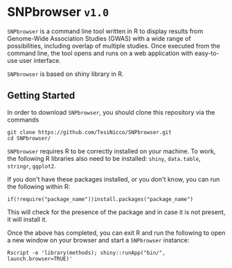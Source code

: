 # SNPbrowser `v1.0`
`SNPbrowser` is a command line tool written in R to display results from Genome-Wide Association Studies (GWAS) with a wide range of possibilities, including overlap of multiple studies. Once executed from the command line, the tool opens and runs on a web application with easy-to-use user interface.

`SNPbrowser` is based on shiny library in R.

## Getting Started
In order to download `SNPbrowser`, you should clone this repository via the commands

```  
git clone https://github.com/TesiNicco/SNPbrowser.git
cd SNPbrowser/
```


`SNPbrowser` requires R to be correctly installed on your machine. To work, the following R libraries also need to be installed: 
`shiny`, `data.table`, `stringr`, `ggplot2`.


If you don't have these packages installed, or you don't know, you can run the following within R:

```
if(!require("package_name"))install.packages("package_name")
```

This will check for the presence of the package and in case it is not present, it will install it.


Once the above has completed, you can exit R and run the following to open a new window on your browser and start a `SNPbrowser` instance: 

```
Rscript -e 'library(methods); shiny::runApp("bin/", launch.browser=TRUE)'
```
